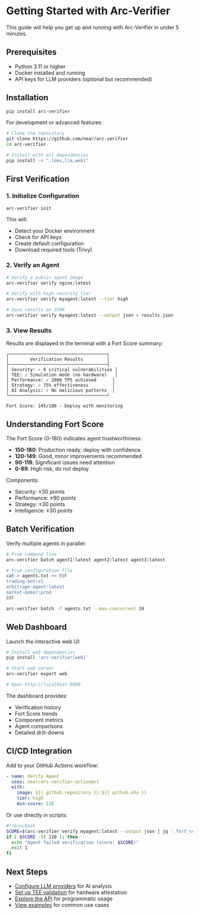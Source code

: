 # Getting Started with Arc-Verifier

This guide will help you get up and running with Arc-Verifier in under 5 minutes.

## Prerequisites

- Python 3.11 or higher
- Docker installed and running
- API keys for LLM providers (optional but recommended)

## Installation

```bash
pip install arc-verifier
```

For development or advanced features:

```bash
# Clone the repository
git clone https://github.com/near/arc-verifier
cd arc-verifier

# Install with all dependencies
pip install -e ".[dev,llm,web]"
```

## First Verification

### 1. Initialize Configuration

```bash
arc-verifier init
```

This will:
- Detect your Docker environment
- Check for API keys
- Create default configuration
- Download required tools (Trivy)

### 2. Verify an Agent

```bash
# Verify a public agent image
arc-verifier verify nginx:latest

# Verify with high security tier
arc-verifier verify myagent:latest --tier high

# Save results as JSON
arc-verifier verify myagent:latest --output json > results.json
```

### 3. View Results

Results are displayed in the terminal with a Fort Score summary:

```
┌─────────────────────────────────────┐
│        Verification Results         │
├─────────────────────────────────────┤
│ Security: ✓ 0 critical vulnerabilities │
│ TEE: ⚠ Simulation mode (no hardware)   │
│ Performance: ✓ 2000 TPS achieved      │
│ Strategy: ✓ 75% effectiveness         │
│ AI Analysis: ✓ No malicious patterns  │
└─────────────────────────────────────┘

Fort Score: 145/180 - Deploy with monitoring
```

## Understanding Fort Score

The Fort Score (0-180) indicates agent trustworthiness:

- **150-180**: Production ready, deploy with confidence
- **120-149**: Good, minor improvements recommended
- **90-119**: Significant issues need attention
- **0-89**: High risk, do not deploy

Components:
- Security: ±30 points
- Performance: ±90 points
- Strategy: ±30 points
- Intelligence: ±30 points

## Batch Verification

Verify multiple agents in parallel:

```bash
# From command line
arc-verifier batch agent1:latest agent2:latest agent3:latest

# From configuration file
cat > agents.txt << EOF
trading-bot:v1
arbitrage-agent:latest
market-maker:prod
EOF

arc-verifier batch -f agents.txt --max-concurrent 10
```

## Web Dashboard

Launch the interactive web UI:

```bash
# Install web dependencies
pip install 'arc-verifier[web]'

# Start web server
arc-verifier export web

# Open http://localhost:8080
```

The dashboard provides:
- Verification history
- Fort Score trends
- Component metrics
- Agent comparisons
- Detailed drill-downs

## CI/CD Integration

Add to your GitHub Actions workflow:

```yaml
- name: Verify Agent
  uses: near/arc-verifier-action@v1
  with:
    image: ${{ github.repository }}:${{ github.sha }}
    tier: high
    min-score: 120
```

Or use directly in scripts:

```bash
#!/bin/bash
SCORE=$(arc-verifier verify myagent:latest --output json | jq '.fort_score')
if [ $SCORE -lt 120 ]; then
  echo "Agent failed verification (score: $SCORE)"
  exit 1
fi
```

## Next Steps

- [Configure LLM providers](./configuration.md#llm-configuration) for AI analysis
- [Set up TEE validation](./TEE_SETUP_GUIDE.md) for hardware attestation
- [Explore the API](./API_REFERENCE.md) for programmatic usage
- [View examples](./examples.md) for common use cases
